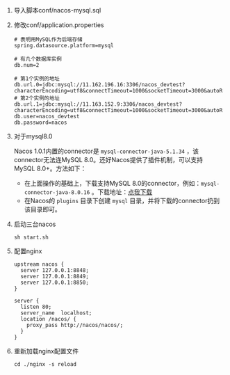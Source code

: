 1. 导入脚本conf/nacos-mysql.sql

2. 修改conf/application.properties

   ```properties
   # 表明用MySQL作为后端存储
   spring.datasource.platform=mysql
   
   # 有几个数据库实例
   db.num=2
   
   # 第1个实例的地址
   db.url.0=jdbc:mysql://11.162.196.16:3306/nacos_devtest?characterEncoding=utf8&connectTimeout=1000&socketTimeout=3000&autoReconnect=true
   # 第2个实例的地址
   db.url.1=jdbc:mysql://11.163.152.9:3306/nacos_devtest?characterEncoding=utf8&connectTimeout=1000&socketTimeout=3000&autoReconnect=true
   db.user=nacos_devtest
   db.password=nacos
   
   ```


3. 对于mysql8.0

   Nacos 1.0.1内置的connector是 `mysql-connector-java-5.1.34` ，该connector无法连MySQL 8.0。还好Nacos提供了插件机制，可以支持MySQL 8.0+。方法如下：

   - 在上面操作的基础上，下载支持MySQL 8.0的connector，例如：`mysql-connector-java-8.0.16` 。下载地址：[点我下载](https://repo1.maven.org/maven2/mysql/mysql-connector-java/8.0.16/mysql-connector-java-8.0.16.jar)
   - 在Nacos的 `plugins` 目录下创建 `mysql` 目录，并将下载的connector扔到该目录即可。


4. 启动三台nacos

   ```shell
   sh start.sh
   ```


5. 配置nginx

   ```shell
   upstream nacos {
     server 127.0.0.1:8848;
     server 127.0.0.1:8849;
     server 127.0.0.1:8850;
   }
   
   server {
     listen 80;
     server_name  localhost;
     location /nacos/ {
       proxy_pass http://nacos/nacos/;
     }
   }
   ```

6. 重新加载nginx配置文件

   ```
   cd ./nginx -s reload
   ```


